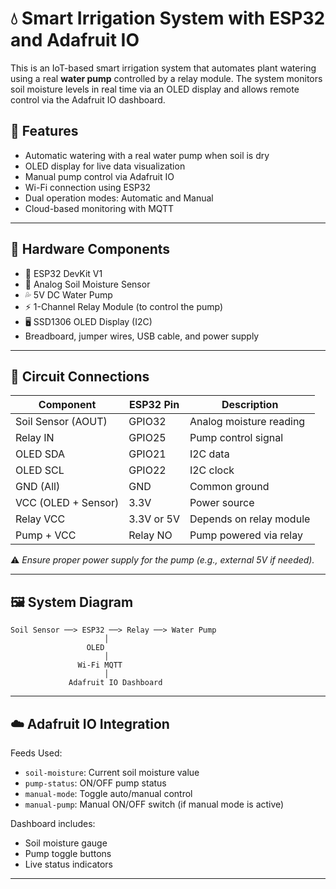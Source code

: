 # 💧 Smart Irrigation System with ESP32 and Adafruit IO

This is an IoT-based smart irrigation system that automates plant watering using a real **water pump** controlled by a relay module. The system monitors soil moisture levels in real time via an OLED display and allows remote control via the Adafruit IO dashboard.

## 🌟 Features
- Automatic watering with a real water pump when soil is dry
- OLED display for live data visualization
- Manual pump control via Adafruit IO
- Wi-Fi connection using ESP32
- Dual operation modes: Automatic and Manual
- Cloud-based monitoring with MQTT

---

## 🧰 Hardware Components

- 🧠 ESP32 DevKit V1
- 🌱 Analog Soil Moisture Sensor
- 💦 5V DC Water Pump
- ⚡ 1-Channel Relay Module (to control the pump)
- 🖥️ SSD1306 OLED Display (I2C)
- Breadboard, jumper wires, USB cable, and power supply

---

## 🔌 Circuit Connections

| Component           | ESP32 Pin  | Description                 |
|---------------------|------------|-----------------------------|
| Soil Sensor (AOUT)  | GPIO32     | Analog moisture reading     |
| Relay IN            | GPIO25     | Pump control signal         |
| OLED SDA            | GPIO21     | I2C data                    |
| OLED SCL            | GPIO22     | I2C clock                   |
| GND (All)           | GND        | Common ground               |
| VCC (OLED + Sensor) | 3.3V       | Power source                |
| Relay VCC           | 3.3V or 5V | Depends on relay module     |
| Pump + VCC          | Relay NO   | Pump powered via relay      |

⚠️ *Ensure proper power supply for the pump (e.g., external 5V if needed).*

---

## 🖼️ System Diagram

```
Soil Sensor ──> ESP32 ──> Relay ──> Water Pump
                     │
                 OLED
                     │
               Wi-Fi MQTT
                     │
             Adafruit IO Dashboard
```

---

## ☁️ Adafruit IO Integration

Feeds Used:
- `soil-moisture`: Current soil moisture value
- `pump-status`: ON/OFF pump status
- `manual-mode`: Toggle auto/manual control
- `manual-pump`: Manual ON/OFF switch (if manual mode is active)

Dashboard includes:
- Soil moisture gauge
- Pump toggle buttons
- Live status indicators

---
